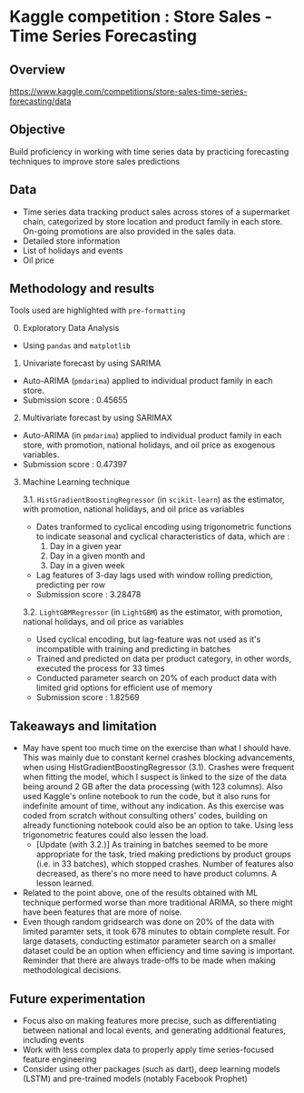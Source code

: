 # Kaggle competition : Store Sales - Time Series Forecasting



## Overview
https://www.kaggle.com/competitions/store-sales-time-series-forecasting/data


## Objective
Build proficiency in working with time series data by practicing forecasting techniques to improve store sales predictions


## Data
- Time series data tracking product sales across stores of a supermarket chain, categorized by store location and product family in each store. On-going promotions are also provided in the sales data.
- Detailed store information
- List of holidays and events
- Oil price


## Methodology and results
Tools used are highlighted with `pre-formatting`

0. Exploratory Data Analysis
  -  Using `pandas` and `matplotlib`
1. Univariate forecast by using SARIMA
  - Auto-ARIMA (`pmdarima`) applied to individual product family in each store.
  - Submission score : 0.45655
2. Multivariate forecast by using SARIMAX
  - Auto-ARIMA (in `pmdarima`) applied to individual product family in each store, with promotion, national holidays, and oil price as exogenous variables.
  - Submission score : 0.47397
3. Machine Learning technique

    3.1. `HistGradientBoostingRegressor` (in `scikit-learn`) as the estimator, with promotion, national holidays, and oil price as variables
      - Dates tranformed to cyclical encoding using trigonometric functions to indicate seasonal and cyclical characteristics of data, which are :
        1) Day in a given year
        2) Day in a given month and
        3) Day in a given week
      - Lag features of 3-day lags used with window rolling prediction, predicting per row
      - Submission score : 3.28478

    3.2. `LightGBMRegressor` (in `LightGBM`) as the estimator, with promotion, national holidays, and oil price as variables
      - Used cyclical encoding, but lag-feature was not used as it's incompatible with training and predicting in batches
      - Trained and predicted on data per product category, in other words, executed the process for 33 times
      - Conducted parameter search on 20% of each product data with limited grid options for efficient use of memory
      - Submission score : 1.82569


## Takeaways and limitation
- May have spent too much time on the exercise than what I should have. This was mainly due to constant kernel crashes blocking advancements, when using HistGradientBoostingRegressor (3.1). Crashes were frequent when fitting the model, which I suspect is linked to the size of the data being around 2 GB after the data processing (with 123 columns). Also used Kaggle's online notebook to run the code, but it also runs for indefinite amount of time, without any indication. As this exercise was coded from scratch without consulting others' codes, building on already functioning notebook could also be an option to take. Using less trigonometric features could also lessen the load.
  - [Update (with 3.2.)] As training in batches seemed to be more appropriate for the task, tried making predictions by product groups (i.e. in 33 batches), which stopped crashes. Number of features also decreased, as there's no more need to have product columns. A lesson learned.
- Related to the point above, one of the results obtained with ML technique performed worse than more traditional ARIMA, so there might have been features that are more of noise.
- Even though random gridsearch was done on 20% of the data with limited paramter sets, it took 678 minutes to obtain complete result. For large datasets, conducting estimator parameter search on a smaller dataset could be an option when efficiency and time saving is important. Reminder that there are always trade-offs to be made when making methodological decisions.


## Future experimentation
- Focus also on making features more precise, such as differentiating between national and local events, and generating additional features, including events
- Work with less complex data to properly apply time series-focused feature engineering
- Consider using other packages (such as dart), deep learning models (LSTM) and pre-trained models (notably Facebook Prophet)
